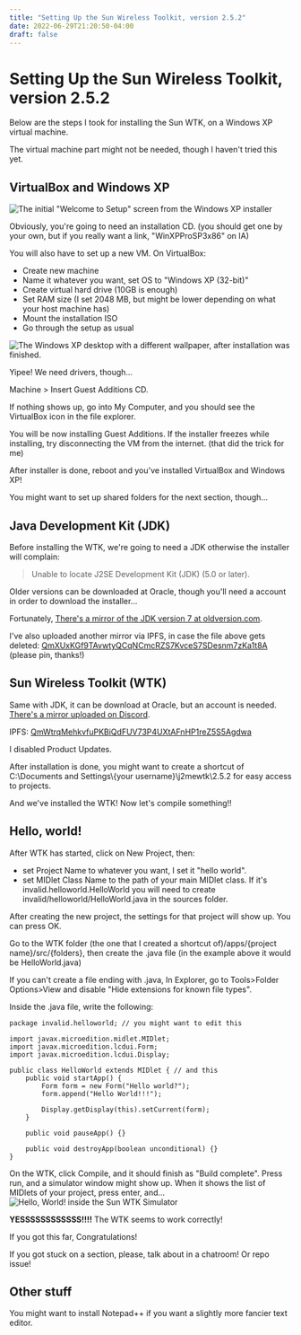 ```yaml
---
title: "Setting Up the Sun Wireless Toolkit, version 2.5.2"
date: 2022-06-29T21:20:50-04:00
draft: false
---
```


# Setting Up the Sun Wireless Toolkit, version 2.5.2
Below are the steps I took for installing the Sun WTK, on a Windows XP virtual machine.

The virtual machine part might not be needed, though I haven't tried this yet.

## VirtualBox and Windows XP

![The initial "Welcome to Setup" screen from the Windows XP installer](welcome-to-setup-yaaaaay.png)

Obviously, you're going to need an installation CD. (you should get one by your own, but if you really want a link, "WinXPProSP3x86" on IA)

You will also have to set up a new VM. On VirtualBox:
- Create new machine
- Name it whatever you want, set OS to "Windows XP (32-bit)"
- Create virtual hard drive (10GB is enough)
- Set RAM size (I set 2048 MB, but might be lower depending on what your host machine has)
- Mount the installation ISO
- Go through the setup as usual

![The Windows XP desktop with a different wallpaper, after installation was finished.](byebye-to-setup-aw-man.png)

Yipee! We need drivers, though...

Machine > Insert Guest Additions CD.

If nothing shows up, go into My Computer, and you should see the VirtualBox icon in the file explorer.

You will be now installing Guest Additions. If the installer freezes while installing, try disconnecting the VM from the internet. (that did the trick for me)

After installer is done, reboot and you've installed VirtualBox and Windows XP!

You might want to set up shared folders for the next section, though...
## Java Development Kit (JDK)
Before installing the WTK, we're going to need a JDK otherwise the installer will complain:
> Unable to locate J2SE Development Kit (JDK) (5.0 or later).

Older versions can be downloaded at Oracle, though you'll need a account in order to download the installer...

Fortunately, [There's a mirror of the JDK version 7 at oldversion.com](http://www.oldversion.com/windows/java-platform-7-sdk).

I've also uploaded another mirror via IPFS, in case the file above gets deleted: [QmXUxKGf9TAvwtyQCqNCmcRZS7KvceS7SDesnm7zKa1t8A](https://ipfs.io/ipfs/QmXUxKGf9TAvwtyQCqNCmcRZS7KvceS7SDesnm7zKa1t8A?filename=jdk-7-windows-i586.exe) (please pin, thanks!)

## Sun Wireless Toolkit (WTK)
Same with JDK, it can be download at Oracle, but an account is needed. [There's a mirror uploaded on Discord](https://cdn.discordapp.com/attachments/527605871107375119/627295049406873622/sun_java_wireless_toolkit-2.5.2_01-win.exe).

IPFS: [QmWtrqMehkvfuPKBiQdFUV73P4UXtAFnHP1reZ5S5Agdwa](https://ipfs.io/ipfs/QmWtrqMehkvfuPKBiQdFUV73P4UXtAFnHP1reZ5S5Agdwa?filename=sun_java_wireless_toolkit-2.5.2_01-win.exe)

I disabled Product Updates.

After installation is done, you might want to create a shortcut of C:\\Documents and Settings\\{your username}\\j2mewtk\\2.5.2 for easy access to projects.

And we've installed the WTK! Now let's compile something!!

## Hello, world!
After WTK has started, click on New Project, then:
- set Project Name to whatever you want, I set it "hello world".
- set MIDlet Class Name to the path of your main MIDlet class. If it's invalid.helloworld.HelloWorld you will need to create invalid/helloworld/HelloWorld.java in the sources folder.

After creating the new project, the settings for that project will show up. You can press OK.

Go to the WTK folder (the one that I created a shortcut of)/apps/{project name}/src/{folders}, then create the .java file (in the example above it would be HelloWorld.java)

If you can't create a file ending with .java, In Explorer, go to Tools>Folder Options>View and disable "Hide extensions for known file types".

Inside the .java file, write the following:

```
package invalid.helloworld; // you might want to edit this

import javax.microedition.midlet.MIDlet;
import javax.microedition.lcdui.Form;
import javax.microedition.lcdui.Display;

public class HelloWorld extends MIDlet { // and this
	public void startApp() {
		Form form = new Form("Hello world?");
		form.append("Hello World!!!");

		Display.getDisplay(this).setCurrent(form);
	}

	public void pauseApp() {}

	public void destroyApp(boolean unconditional) {}
}
```

On the WTK, click Compile, and it should finish as "Build complete".
Press run, and a simulator window might show up. When it shows the list of MIDlets of your project, press enter, and...
![Hello, World! inside the Sun WTK Simulator](hello-world.png)

**YESSSSSSSSSSSS!!!!** The WTK seems to work correctly!

If you got this far, Congratulations!

If you got stuck on a section, please, talk about in a chatroom! Or repo issue!

## Other stuff
You might want to install Notepad++ if you want a slightly more fancier text editor.